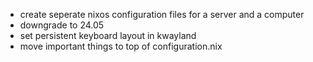 - create seperate nixos configuration files for a server and a computer
- downgrade to 24.05
- set persistent keyboard layout in kwayland
- move important things to top of configuration.nix
